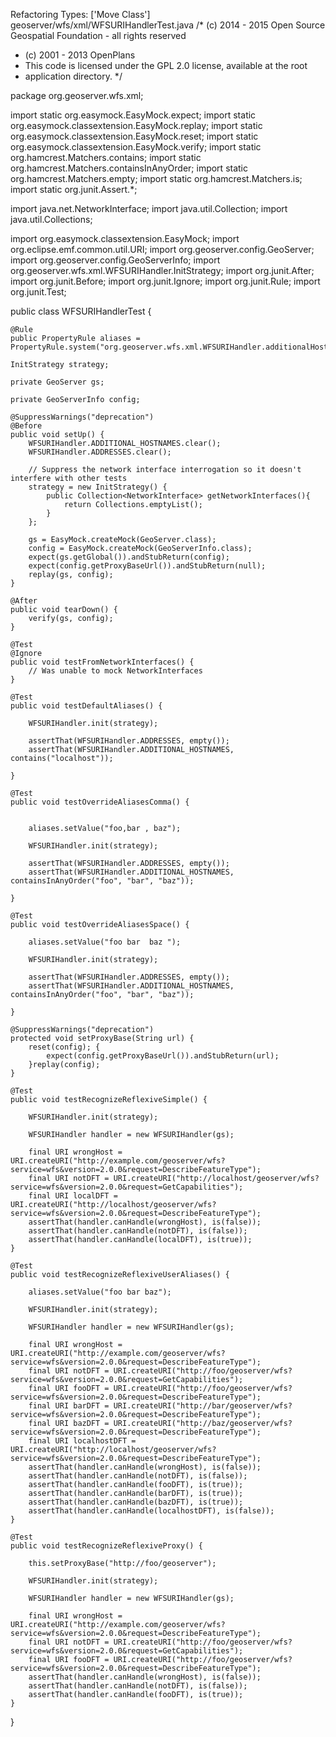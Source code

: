 Refactoring Types: ['Move Class']
geoserver/wfs/xml/WFSURIHandlerTest.java
/* (c) 2014 - 2015 Open Source Geospatial Foundation - all rights reserved
 * (c) 2001 - 2013 OpenPlans
 * This code is licensed under the GPL 2.0 license, available at the root
 * application directory.
 */

package org.geoserver.wfs.xml;

import static org.easymock.EasyMock.expect;
import static org.easymock.classextension.EasyMock.replay;
import static org.easymock.classextension.EasyMock.reset;
import static org.easymock.classextension.EasyMock.verify;
import static org.hamcrest.Matchers.contains;
import static org.hamcrest.Matchers.containsInAnyOrder;
import static org.hamcrest.Matchers.empty;
import static org.hamcrest.Matchers.is;
import static org.junit.Assert.*;

import java.net.NetworkInterface;
import java.util.Collection;
import java.util.Collections;

import org.easymock.classextension.EasyMock;
import org.eclipse.emf.common.util.URI;
import org.geoserver.config.GeoServer;
import org.geoserver.config.GeoServerInfo;
import org.geoserver.wfs.xml.WFSURIHandler.InitStrategy;
import org.junit.After;
import org.junit.Before;
import org.junit.Ignore;
import org.junit.Rule;
import org.junit.Test;

public class WFSURIHandlerTest {
    
    @Rule
    public PropertyRule aliases = PropertyRule.system("org.geoserver.wfs.xml.WFSURIHandler.additionalHostnames");
    
    InitStrategy strategy;

    private GeoServer gs;

    private GeoServerInfo config;
    
    @SuppressWarnings("deprecation")
    @Before
    public void setUp() {
        WFSURIHandler.ADDITIONAL_HOSTNAMES.clear();
        WFSURIHandler.ADDRESSES.clear();
        
        // Suppress the network interface interrogation so it doesn't interfere with other tests
        strategy = new InitStrategy() {
            public Collection<NetworkInterface> getNetworkInterfaces(){
                return Collections.emptyList();
            }
        };
        
        gs = EasyMock.createMock(GeoServer.class);
        config = EasyMock.createMock(GeoServerInfo.class);
        expect(gs.getGlobal()).andStubReturn(config);
        expect(config.getProxyBaseUrl()).andStubReturn(null);
        replay(gs, config);
    }
    
    @After
    public void tearDown() {
        verify(gs, config);
    }
    
    @Test
    @Ignore
    public void testFromNetworkInterfaces() {
        // Was unable to mock NetworkInterfaces
    }
    
    @Test
    public void testDefaultAliases() {
        
        WFSURIHandler.init(strategy);
        
        assertThat(WFSURIHandler.ADDRESSES, empty());
        assertThat(WFSURIHandler.ADDITIONAL_HOSTNAMES, contains("localhost"));
        
    }

    @Test
    public void testOverrideAliasesComma() {
        
        
        aliases.setValue("foo,bar , baz");
        
        WFSURIHandler.init(strategy);
        
        assertThat(WFSURIHandler.ADDRESSES, empty());
        assertThat(WFSURIHandler.ADDITIONAL_HOSTNAMES, containsInAnyOrder("foo", "bar", "baz"));
        
    }

    @Test
    public void testOverrideAliasesSpace() {
        
        aliases.setValue("foo bar  baz ");
        
        WFSURIHandler.init(strategy);
        
        assertThat(WFSURIHandler.ADDRESSES, empty());
        assertThat(WFSURIHandler.ADDITIONAL_HOSTNAMES, containsInAnyOrder("foo", "bar", "baz"));
        
    }
    
    @SuppressWarnings("deprecation")
    protected void setProxyBase(String url) {
        reset(config); {
            expect(config.getProxyBaseUrl()).andStubReturn(url);
        }replay(config);
    }
    
    @Test
    public void testRecognizeReflexiveSimple() {
        
        WFSURIHandler.init(strategy);
        
        WFSURIHandler handler = new WFSURIHandler(gs);
        
        final URI wrongHost = URI.createURI("http://example.com/geoserver/wfs?service=wfs&version=2.0.0&request=DescribeFeatureType");
        final URI notDFT = URI.createURI("http://localhost/geoserver/wfs?service=wfs&version=2.0.0&request=GetCapabilities");
        final URI localDFT = URI.createURI("http://localhost/geoserver/wfs?service=wfs&version=2.0.0&request=DescribeFeatureType");
        assertThat(handler.canHandle(wrongHost), is(false));
        assertThat(handler.canHandle(notDFT), is(false));
        assertThat(handler.canHandle(localDFT), is(true));
    }

    @Test
    public void testRecognizeReflexiveUserAliases() {
        
        aliases.setValue("foo bar baz");
        
        WFSURIHandler.init(strategy);
        
        WFSURIHandler handler = new WFSURIHandler(gs);
        
        final URI wrongHost = URI.createURI("http://example.com/geoserver/wfs?service=wfs&version=2.0.0&request=DescribeFeatureType");
        final URI notDFT = URI.createURI("http://foo/geoserver/wfs?service=wfs&version=2.0.0&request=GetCapabilities");
        final URI fooDFT = URI.createURI("http://foo/geoserver/wfs?service=wfs&version=2.0.0&request=DescribeFeatureType");
        final URI barDFT = URI.createURI("http://bar/geoserver/wfs?service=wfs&version=2.0.0&request=DescribeFeatureType");
        final URI bazDFT = URI.createURI("http://baz/geoserver/wfs?service=wfs&version=2.0.0&request=DescribeFeatureType");
        final URI localhostDFT = URI.createURI("http://localhost/geoserver/wfs?service=wfs&version=2.0.0&request=DescribeFeatureType");
        assertThat(handler.canHandle(wrongHost), is(false));
        assertThat(handler.canHandle(notDFT), is(false));
        assertThat(handler.canHandle(fooDFT), is(true));
        assertThat(handler.canHandle(barDFT), is(true));
        assertThat(handler.canHandle(bazDFT), is(true));
        assertThat(handler.canHandle(localhostDFT), is(false));
    }

    @Test
    public void testRecognizeReflexiveProxy() {
        
        this.setProxyBase("http://foo/geoserver");
        
        WFSURIHandler.init(strategy);
        
        WFSURIHandler handler = new WFSURIHandler(gs);
        
        final URI wrongHost = URI.createURI("http://example.com/geoserver/wfs?service=wfs&version=2.0.0&request=DescribeFeatureType");
        final URI notDFT = URI.createURI("http://foo/geoserver/wfs?service=wfs&version=2.0.0&request=GetCapabilities");
        final URI fooDFT = URI.createURI("http://foo/geoserver/wfs?service=wfs&version=2.0.0&request=DescribeFeatureType");
        assertThat(handler.canHandle(wrongHost), is(false));
        assertThat(handler.canHandle(notDFT), is(false));
        assertThat(handler.canHandle(fooDFT), is(true));
    }

}